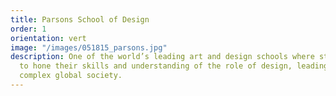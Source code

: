 ```yaml
---
title: Parsons School of Design
order: 1
orientation: vert
image: "/images/051815_parsons.jpg"
description: One of the world’s leading art and design schools where students learn
  to hone their skills and understanding of the role of design, leading in an increasingly
  complex global society.
---
```

